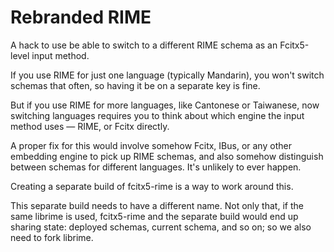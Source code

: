 # Rebranded RIME

A hack to use be able to switch to a different RIME schema as an Fcitx5-level input method.

If you use RIME for just one language (typically Mandarin), you won't switch schemas that often, so having it be on a separate key is fine.

But if you use RIME for more languages, like Cantonese or Taiwanese, now switching languages requires you to think about which engine the input method uses — RIME, or Fcitx directly.

A proper fix for this would involve somehow Fcitx, IBus, or any other embedding engine to pick up RIME schemas, and also somehow distinguish between schemas for different languages. It's unlikely to ever happen.

Creating a separate build of fcitx5-rime is a way to work around this.

This separate build needs to have a different name. Not only that, if the same librime is used, fcitx5-rime and the separate build would end up sharing state: deployed schemas, current schema, and so on; so we also need to fork librime.
